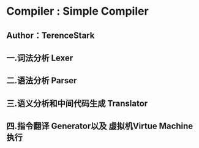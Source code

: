 # Compiler : Simple Compiler

## Author：TerenceStark



## 一.词法分析  Lexer 

## 二.语法分析 Parser

## 三.语义分析和中间代码生成 Translator

## 四.指令翻译 Generator以及 虚拟机Virtue Machine执行 

